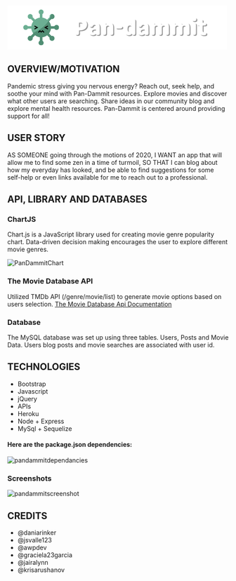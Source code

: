 ![logo](public\assets\logos\Pandammit_logo_readme_white.png)
## OVERVIEW/MOTIVATION

Pandemic stress giving you nervous energy? Reach out, seek help, and soothe your mind with Pan-Dammit  resources. Explore movies and discover what other users are searching. Share ideas in our community blog and explore mental health resources. Pan-Dammit is centered around providing support for all!

## USER STORY

AS SOMEONE going through the motions of 2020, 
I WANT an app that will allow me to find some zen in a time of turmoil,
SO THAT I can blog about how my everyday has looked, and be able to find suggestions for some self-help or even links available for me to reach out to a professional.


## API, LIBRARY AND DATABASES
### ChartJS
Chart.js is a JavaScript library used for creating movie genre popularity chart. Data-driven decision making  encourages the user to explore different movie genres.

<img width="324" alt="PanDammitChart" src="https://user-images.githubusercontent.com/70172286/102854682-decdf000-43d7-11eb-8f2b-fa1d71a731ca.PNG">


### The Movie Database API
Utilized TMDb API (/genre/movie/list) to generate movie options based on users selection. [The Movie Database Api Documentation](https://www.themoviedb.org/documentation/api?language=en-US)
### Database
The MySQL database was set up using three tables. Users, Posts and Movie Data. Users blog posts and movie searches are associated with user id.  
## TECHNOLOGIES
* Bootstrap
* Javascript
* jQuery
* APIs 
* Heroku
* Node + Express
* MySql + Sequelize 
#### Here are the package.json dependencies:
<img width="167" alt="pandammitdependancies" src="https://user-images.githubusercontent.com/70172286/102854851-408e5a00-43d8-11eb-9394-910c64285a92.PNG">

### Screenshots 

<img width="290" alt="pandammitscreenshot" src="https://user-images.githubusercontent.com/70172286/102855101-d3c78f80-43d8-11eb-93ed-a4a337086d80.PNG">


## CREDITS
* @daniarinker
* @jsvalle123
* @awpdev
* @graciela23garcia
* @jairalynn
* @krisarushanov
<!-- read me layout below
## Pan-dammit
A little info about your project and/ or overview that explains **what** the project is about.

## Motivation
A short description of the motivation behind the creation and maintenance of the project. This should explain **why** the project exists.

## Build status
Build status of continus integration i.e. travis, appveyor etc. Ex. - 

[![Build Status](https://travis-ci.org/akashnimare/foco.svg?branch=master)](https://travis-ci.org/akashnimare/foco)
[![Windows Build Status](https://ci.appveyor.com/api/projects/status/github/akashnimare/foco?branch=master&svg=true)](https://ci.appveyor.com/project/akashnimare/foco/branch/master)

## Code style
If you're using any code style like xo, standard etc. That will help others while contributing to your project. Ex. -

[![js-standard-style](https://img.shields.io/badge/code%20style-standard-brightgreen.svg?style=flat)](https://github.com/feross/standard)
 
## Screenshots
Include logo/demo screenshot etc.

## Tech/framework used
Ex. -

<b>Built with</b>
- [Electron](https://electron.atom.io)

## Features
What makes your project stand out?

## Code Example
Show what the library does as concisely as possible, developers should be able to figure out **how** your project solves their problem by looking at the code example. Make sure the API you are showing off is obvious, and that your code is short and concise.

## Installation
Provide step by step series of examples and explanations about how to get a development env running.

## API Reference

Depending on the size of the project, if it is small and simple enough the reference docs can be added to the README. For medium size to larger projects it is important to at least provide a link to where the API reference docs live.

## Tests
Describe and show how to run the tests with code examples.

## How to use?
If people like your project they’ll want to learn how they can use it. To do so include step by step guide to use your project.

## Contribute

Let people know how they can contribute into your project. A [contributing guideline](https://github.com/zulip/zulip-electron/blob/master/CONTRIBUTING.md) will be a big plus.

## Credits
Give proper credits. This could be a link to any repo which inspired you to build this project, any blogposts or links to people who contrbuted in this project. 

#### Anything else that seems useful

## License
A short snippet describing the license (MIT, Apache etc)

MIT © [Yourname]()
 -->